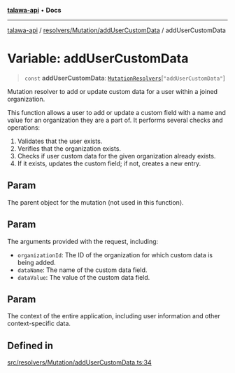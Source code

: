 [**talawa-api**](../../../../README.md) • **Docs**

***

[talawa-api](../../../../modules.md) / [resolvers/Mutation/addUserCustomData](../README.md) / addUserCustomData

# Variable: addUserCustomData

> `const` **addUserCustomData**: [`MutationResolvers`](../../../../types/generatedGraphQLTypes/type-aliases/MutationResolvers.md)\[`"addUserCustomData"`\]

Mutation resolver to add or update custom data for a user within a joined organization.

This function allows a user to add or update a custom field with a name and value for an organization
they are a part of. It performs several checks and operations:

1. Validates that the user exists.
2. Verifies that the organization exists.
3. Checks if user custom data for the given organization already exists.
4. If it exists, updates the custom field; if not, creates a new entry.

## Param

The parent object for the mutation (not used in this function).

## Param

The arguments provided with the request, including:
  - `organizationId`: The ID of the organization for which custom data is being added.
  - `dataName`: The name of the custom data field.
  - `dataValue`: The value of the custom data field.

## Param

The context of the entire application, including user information and other context-specific data.

## Defined in

[src/resolvers/Mutation/addUserCustomData.ts:34](https://github.com/PalisadoesFoundation/talawa-api/blob/6712e9940a5702665afc506fa9f6e9d7e1dc7991/src/resolvers/Mutation/addUserCustomData.ts#L34)
